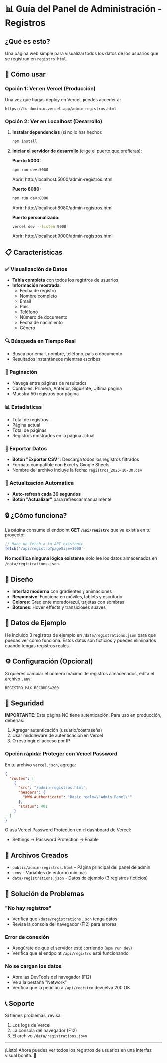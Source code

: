 # 📊 Guía del Panel de Administración - Registros

## ¿Qué es esto?

Una página web simple para visualizar todos los datos de los usuarios que se registran en `registro.html`.

## 🚀 Cómo usar

### Opción 1: Ver en Vercel (Producción)

Una vez que hagas deploy en Vercel, puedes acceder a:

```
https://tu-dominio.vercel.app/admin-registros.html
```

### Opción 2: Ver en Localhost (Desarrollo)

1. **Instalar dependencias** (si no lo has hecho):
   ```bash
   npm install
   ```

2. **Iniciar el servidor de desarrollo** (elige el puerto que prefieras):

   **Puerto 5000:**
   ```bash
   npm run dev:5000
   ```
   Abrir: http://localhost:5000/admin-registros.html

   **Puerto 8080:**
   ```bash
   npm run dev:8080
   ```
   Abrir: http://localhost:8080/admin-registros.html

   **Puerto personalizado:**
   ```bash
   vercel dev --listen 9000
   ```
   Abrir: http://localhost:9000/admin-registros.html

## 📋 Características

### ✅ Visualización de Datos
- **Tabla completa** con todos los registros de usuarios
- **Información mostrada**:
  - Fecha de registro
  - Nombre completo
  - Email
  - País
  - Teléfono
  - Número de documento
  - Fecha de nacimiento
  - Género

### 🔍 Búsqueda en Tiempo Real
- Busca por email, nombre, teléfono, país o documento
- Resultados instantáneos mientras escribes

### 📄 Paginación
- Navega entre páginas de resultados
- Controles: Primera, Anterior, Siguiente, Última página
- Muestra 50 registros por página

### 📊 Estadísticas
- Total de registros
- Página actual
- Total de páginas
- Registros mostrados en la página actual

### 💾 Exportar Datos
- **Botón "Exportar CSV"**: Descarga todos los registros filtrados
- Formato compatible con Excel y Google Sheets
- Nombre del archivo incluye la fecha: `registros_2025-10-30.csv`

### 🔄 Actualización Automática
- **Auto-refresh cada 30 segundos**
- **Botón "Actualizar"** para refrescar manualmente

## 🔒 ¿Cómo funciona?

La página consume el endpoint **GET `/api/registro`** que ya existía en tu proyecto:

```javascript
// Hace un fetch a tu API existente
fetch('/api/registro?pageSize=1000')
```

**No modifica ninguna lógica existente**, solo lee los datos almacenados en `/data/registrations.json`.

## 🎨 Diseño

- **Interfaz moderna** con gradientes y animaciones
- **Responsive**: Funciona en móviles, tablets y escritorio
- **Colores**: Gradiente morado/azul, tarjetas con sombras
- **Botones**: Hover effects y transiciones suaves

## 📝 Datos de Ejemplo

He incluido 3 registros de ejemplo en `/data/registrations.json` para que puedas ver cómo funciona. Estos datos son ficticios y puedes eliminarlos cuando tengas registros reales.

## ⚙️ Configuración (Opcional)

Si quieres cambiar el número máximo de registros almacenados, edita el archivo `.env`:

```env
REGISTRO_MAX_RECORDS=200
```

## 🔐 Seguridad

**IMPORTANTE**: Esta página NO tiene autenticación. Para uso en producción, deberías:

1. Agregar autenticación (usuario/contraseña)
2. Usar middleware de autenticación en Vercel
3. O restringir el acceso por IP

### Opción rápida: Proteger con Vercel Password

En tu archivo `vercel.json`, agrega:

```json
{
  "routes": [
    {
      "src": "/admin-registros.html",
      "headers": {
        "WWW-Authenticate": "Basic realm=\"Admin Panel\""
      },
      "status": 401
    }
  ]
}
```

O usa Vercel Password Protection en el dashboard de Vercel:
- Settings → Password Protection → Enable

## 📁 Archivos Creados

- `public/admin-registros.html` - Página principal del panel de admin
- `.env` - Variables de entorno mínimas
- `data/registrations.json` - Datos de ejemplo (3 registros ficticios)

## 🐛 Solución de Problemas

### "No hay registros"
- Verifica que `/data/registrations.json` tenga datos
- Revisa la consola del navegador (F12) para errores

### Error de conexión
- Asegúrate de que el servidor esté corriendo (`npm run dev`)
- Verifica que el endpoint `/api/registro` esté funcionando

### No se cargan los datos
- Abre las DevTools del navegador (F12)
- Ve a la pestaña "Network"
- Verifica que la petición a `/api/registro` devuelva 200 OK

## 📞 Soporte

Si tienes problemas, revisa:
1. Los logs de Vercel
2. La consola del navegador (F12)
3. El archivo `/data/registrations.json`

---

¡Listo! Ahora puedes ver todos los registros de usuarios en una interfaz visual bonita. 🎉
